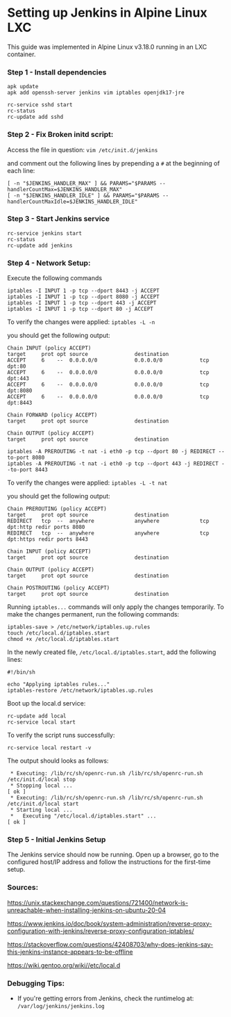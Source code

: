 # Setting up Jenkins in Alpine Linux LXC

This guide was implemented in Alpine Linux v3.18.0 running in an LXC container.

### Step 1 - Install dependencies
```
apk update
apk add openssh-server jenkins vim iptables openjdk17-jre
```

```
rc-service sshd start
rc-status
rc-update add sshd
```

### Step 2 - Fix Broken initd script:
Access the file in question: `vim /etc/init.d/jenkins`

and comment out the following lines by prepending a `#` at the beginning of each line:
```
[ -n "$JENKINS_HANDLER_MAX" ] && PARAMS="$PARAMS --handlerCountMax=$JENKINS_HANDLER_MAX"
[ -n "$JENKINS_HANDLER_IDLE" ] && PARAMS="$PARAMS --handlerCountMaxIdle=$JENKINS_HANDLER_IDLE"
```

### Step 3 - Start Jenkins service
```
rc-service jenkins start
rc-status
rc-update add jenkins
```


### Step 4 - Network Setup:

Execute the following commands
```
iptables -I INPUT 1 -p tcp --dport 8443 -j ACCEPT
iptables -I INPUT 1 -p tcp --dport 8080 -j ACCEPT
iptables -I INPUT 1 -p tcp --dport 443 -j ACCEPT
iptables -I INPUT 1 -p tcp --dport 80 -j ACCEPT
```

To verify the changes were applied:
`iptables -L -n`

you should get the following output:
```
Chain INPUT (policy ACCEPT)
target     prot opt source               destination         
ACCEPT     6    --  0.0.0.0/0            0.0.0.0/0            tcp dpt:80
ACCEPT     6    --  0.0.0.0/0            0.0.0.0/0            tcp dpt:443
ACCEPT     6    --  0.0.0.0/0            0.0.0.0/0            tcp dpt:8080
ACCEPT     6    --  0.0.0.0/0            0.0.0.0/0            tcp dpt:8443

Chain FORWARD (policy ACCEPT)
target     prot opt source               destination         

Chain OUTPUT (policy ACCEPT)
target     prot opt source               destination
```

```
iptables -A PREROUTING -t nat -i eth0 -p tcp --dport 80 -j REDIRECT --to-port 8080
iptables -A PREROUTING -t nat -i eth0 -p tcp --dport 443 -j REDIRECT --to-port 8443
```

To verify the changes were applied:
`iptables -L -t nat`

you should get the following output:

```
Chain PREROUTING (policy ACCEPT)
target     prot opt source               destination         
REDIRECT   tcp  --  anywhere             anywhere             tcp dpt:http redir ports 8080
REDIRECT   tcp  --  anywhere             anywhere             tcp dpt:https redir ports 8443

Chain INPUT (policy ACCEPT)
target     prot opt source               destination         

Chain OUTPUT (policy ACCEPT)
target     prot opt source               destination         

Chain POSTROUTING (policy ACCEPT)
target     prot opt source               destination
```

Running `iptables...` commands will only apply the changes temporarily. To make the changes permanent, run the following commands:

```
iptables-save > /etc/network/iptables.up.rules
touch /etc/local.d/iptables.start
chmod +x /etc/local.d/iptables.start
```

In the newly created file, `/etc/local.d/iptables.start`, add the following lines:
```
#!/bin/sh

echo "Applying iptables rules..."
iptables-restore /etc/network/iptables.up.rules
```

Boot up the local.d service:
```
rc-update add local
rc-service local start
```

To verify the script runs successfully:
```
rc-service local restart -v
```

The output should looks as follows:

```
 * Executing: /lib/rc/sh/openrc-run.sh /lib/rc/sh/openrc-run.sh /etc/init.d/local stop
 * Stopping local ...                                                                                              [ ok ]
 * Executing: /lib/rc/sh/openrc-run.sh /lib/rc/sh/openrc-run.sh /etc/init.d/local start
 * Starting local ...
 *   Executing "/etc/local.d/iptables.start" ...                                                                   [ ok ]
```
### Step 5 - Initial Jenkins Setup

The Jenkins service should now be running. Open up a browser, go to the configured host/IP address and follow the instructions for the first-time setup.

### Sources:

https://unix.stackexchange.com/questions/721400/network-is-unreachable-when-installing-jenkins-on-ubuntu-20-04

https://www.jenkins.io/doc/book/system-administration/reverse-proxy-configuration-with-jenkins/reverse-proxy-configuration-iptables/

https://stackoverflow.com/questions/42408703/why-does-jenkins-say-this-jenkins-instance-appears-to-be-offline

https://wiki.gentoo.org/wiki//etc/local.d

### Debugging Tips:
- If you're getting errors from Jenkins, check the runtimelog at: `/var/log/jenkins/jenkins.log`
